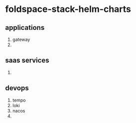 # foldspace-stack-helm-charts



## applications

1. gateway
2. 

## saas services

1. 

## devops

1. tempo
2. loki
3. nacos
4. 